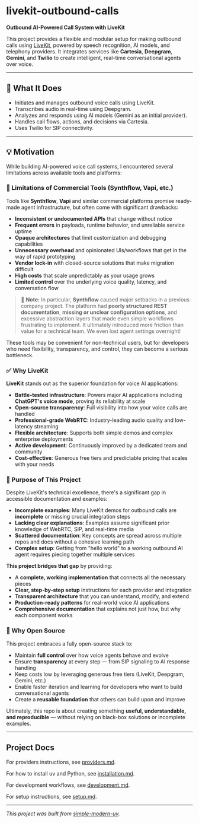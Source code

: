 # livekit-outbound-calls

**Outbound AI-Powered Call System with LiveKit**

This project provides a flexible and modular setup for making outbound calls using [LiveKit](https://livekit.io/), powered by speech recognition, AI models, and telephony providers. It integrates services like **Cartesia**, **Deepgram**, **Gemini**, and **Twilio** to create intelligent, real-time conversational agents over voice.

* * *

## 🔧 What It Does

- Initiates and manages outbound voice calls using LiveKit.
- Transcribes audio in real-time using Deepgram.
- Analyzes and responds using AI models (Gemini as an initial provider).
- Handles call flows, actions, and decisions via Cartesia.
- Uses Twilio for SIP connectivity.

* * *

## 💡 Motivation

While building AI-powered voice call systems, I encountered several limitations across available tools and platforms:

### 🚫 Limitations of Commercial Tools (Synthflow, Vapi, etc.)

Tools like **Synthflow**, **Vapi** and similar commercial platforms promise ready-made agent infrastructure, but often come with significant drawbacks:

- **Inconsistent or undocumented APIs** that change without notice
- **Frequent errors** in payloads, runtime behavior, and unreliable service uptime
- **Opaque architectures** that limit customization and debugging capabilities
- **Unnecessary overhead** and opinionated UIs/workflows that get in the way of rapid prototyping
- **Vendor lock-in** with closed-source solutions that make migration difficult
- **High costs** that scale unpredictably as your usage grows
- **Limited control** over the underlying voice quality, latency, and conversation flow

> 💬 **Note:** In particular, **Synthflow** caused major setbacks in a previous company project. The platform had **poorly structured REST documentation**, **missing or unclear configuration options**, and excessive abstraction layers that made even simple workflows frustrating to implement. It ultimately introduced more friction than value for a technical team. We even lost agent settings overnight!

These tools may be convenient for non-technical users, but for developers who need flexibility, transparency, and control, they can become a serious bottleneck.



### ✅ Why LiveKit

**LiveKit** stands out as the superior foundation for voice AI applications:

- **Battle-tested infrastructure**: Powers major AI applications including **ChatGPT's voice mode**, proving its reliability at scale
- **Open-source transparency**: Full visibility into how your voice calls are handled
- **Professional-grade WebRTC**: Industry-leading audio quality and low-latency streaming
- **Flexible architecture**: Supports both simple demos and complex enterprise deployments
- **Active development**: Continuously improved by a dedicated team and community
- **Cost-effective**: Generous free tiers and predictable pricing that scales with your needs

### 🎯 Purpose of This Project

Despite LiveKit's technical excellence, there's a significant gap in accessible documentation and examples:

- **Incomplete examples**: Many LiveKit demos for outbound calls are **incomplete** or missing crucial integration steps
- **Lacking clear explanations**: Examples assume significant prior knowledge of WebRTC, SIP, and real-time media
- **Scattered documentation**: Key concepts are spread across multiple repos and docs without a cohesive learning path
- **Complex setup**: Getting from "hello world" to a working outbound AI agent requires piecing together multiple services

**This project bridges that gap** by providing:

- A **complete, working implementation** that connects all the necessary pieces
- **Clear, step-by-step setup** instructions for each provider and integration
- **Transparent architecture** that you can understand, modify, and extend
- **Production-ready patterns** for real-world voice AI applications
- **Comprehensive documentation** that explains not just how, but why each component works

### 🌟 Why Open Source

This project embraces a fully open-source stack to:

- Maintain **full control** over how voice agents behave and evolve
- Ensure **transparency** at every step — from SIP signaling to AI response handling
- Keep costs low by leveraging generous free tiers (LiveKit, Deepgram, Gemini, etc.)
- Enable faster iteration and learning for developers who want to build conversational agents
- Create a **reusable foundation** that others can build upon and improve

Ultimately, this repo is about creating something **useful, understandable, and reproducible** — without relying on black-box solutions or incomplete examples.

* * *

## Project Docs

For providers instructions, see [providers.md](providers.md).

For how to install uv and Python, see [installation.md](installation.md).

For development workflows, see [development.md](development.md).

For setup instructions, see [setup.md](setup.md).

* * *

*This project was built from
[simple-modern-uv](https://github.com/jlevy/simple-modern-uv).*
